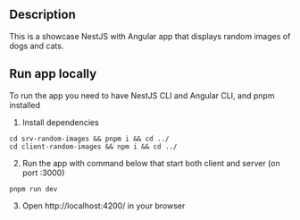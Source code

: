 ## Description

This is a showcase NestJS with Angular app that displays random images of dogs and cats.

## Run app locally

To run the app you need to have NestJS CLI and Angular CLI, and pnpm installed

1. Install dependencies

```
cd srv-random-images && pnpm i && cd ../
cd client-random-images && npm i && cd ../
```

2. Run the app with command below that start both client and server (on port :3000)

```
pnpm run dev
```

3. Open http://localhost:4200/ in your browser
